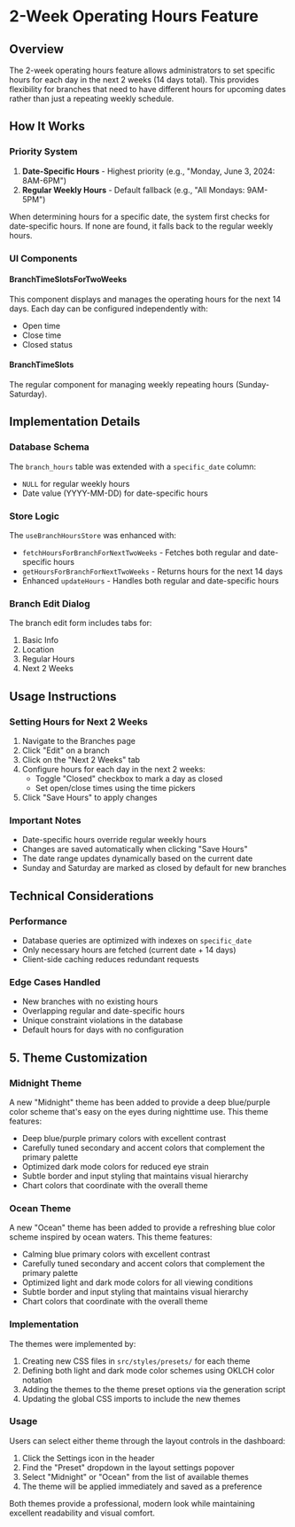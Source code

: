 # 2-Week Operating Hours Feature

## Overview

The 2-week operating hours feature allows administrators to set specific hours for each day in the next 2 weeks (14 days total). This provides flexibility for branches that need to have different hours for upcoming dates rather than just a repeating weekly schedule.

## How It Works

### Priority System

1. **Date-Specific Hours** - Highest priority (e.g., "Monday, June 3, 2024: 8AM-6PM")
2. **Regular Weekly Hours** - Default fallback (e.g., "All Mondays: 9AM-5PM")

When determining hours for a specific date, the system first checks for date-specific hours. If none are found, it falls back to the regular weekly hours.

### UI Components

#### BranchTimeSlotsForTwoWeeks

This component displays and manages the operating hours for the next 14 days. Each day can be configured independently with:

- Open time
- Close time
- Closed status

#### BranchTimeSlots

The regular component for managing weekly repeating hours (Sunday-Saturday).

## Implementation Details

### Database Schema

The `branch_hours` table was extended with a `specific_date` column:

- `NULL` for regular weekly hours
- Date value (YYYY-MM-DD) for date-specific hours

### Store Logic

The `useBranchHoursStore` was enhanced with:

- `fetchHoursForBranchForNextTwoWeeks` - Fetches both regular and date-specific hours
- `getHoursForBranchForNextTwoWeeks` - Returns hours for the next 14 days
- Enhanced `updateHours` - Handles both regular and date-specific hours

### Branch Edit Dialog

The branch edit form includes tabs for:

1. Basic Info
2. Location
3. Regular Hours
4. Next 2 Weeks

## Usage Instructions

### Setting Hours for Next 2 Weeks

1. Navigate to the Branches page
2. Click "Edit" on a branch
3. Click on the "Next 2 Weeks" tab
4. Configure hours for each day in the next 2 weeks:
   - Toggle "Closed" checkbox to mark a day as closed
   - Set open/close times using the time pickers
5. Click "Save Hours" to apply changes

### Important Notes

- Date-specific hours override regular weekly hours
- Changes are saved automatically when clicking "Save Hours"
- The date range updates dynamically based on the current date
- Sunday and Saturday are marked as closed by default for new branches

## Technical Considerations

### Performance

- Database queries are optimized with indexes on `specific_date`
- Only necessary hours are fetched (current date + 14 days)
- Client-side caching reduces redundant requests

### Edge Cases Handled

- New branches with no existing hours
- Overlapping regular and date-specific hours
- Unique constraint violations in the database
- Default hours for days with no configuration

## 5. Theme Customization

### Midnight Theme

A new "Midnight" theme has been added to provide a deep blue/purple color scheme that's easy on the eyes during nighttime use. This theme features:

- Deep blue/purple primary colors with excellent contrast
- Carefully tuned secondary and accent colors that complement the primary palette
- Optimized dark mode colors for reduced eye strain
- Subtle border and input styling that maintains visual hierarchy
- Chart colors that coordinate with the overall theme

### Ocean Theme

A new "Ocean" theme has been added to provide a refreshing blue color scheme inspired by ocean waters. This theme features:

- Calming blue primary colors with excellent contrast
- Carefully tuned secondary and accent colors that complement the primary palette
- Optimized light and dark mode colors for all viewing conditions
- Subtle border and input styling that maintains visual hierarchy
- Chart colors that coordinate with the overall theme

### Implementation

The themes were implemented by:

1. Creating new CSS files in `src/styles/presets/` for each theme
2. Defining both light and dark mode color schemes using OKLCH color notation
3. Adding the themes to the theme preset options via the generation script
4. Updating the global CSS imports to include the new themes

### Usage

Users can select either theme through the layout controls in the dashboard:

1. Click the Settings icon in the header
2. Find the "Preset" dropdown in the layout settings popover
3. Select "Midnight" or "Ocean" from the list of available themes
4. The theme will be applied immediately and saved as a preference

Both themes provide a professional, modern look while maintaining excellent readability and visual comfort.
